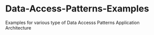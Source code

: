 # Data-Access-Patterns-Examples
Examples for various type of Data Accesss Patterns Application Architecture
